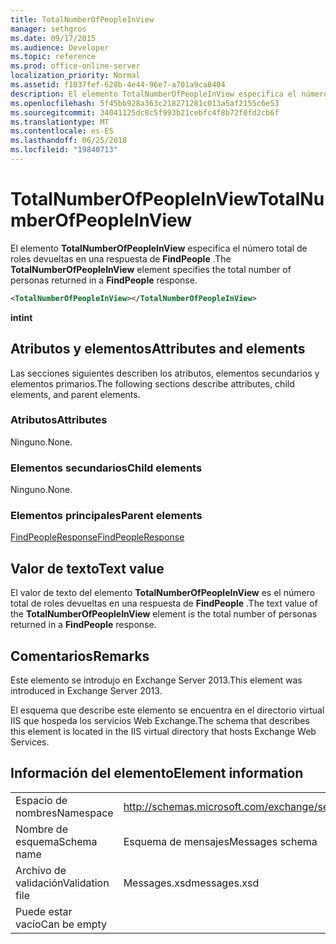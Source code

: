 ```yaml
---
title: TotalNumberOfPeopleInView
manager: sethgros
ms.date: 09/17/2015
ms.audience: Developer
ms.topic: reference
ms.prod: office-online-server
localization_priority: Normal
ms.assetid: f1037fef-628b-4e44-96e7-a701a9ca8404
description: El elemento TotalNumberOfPeopleInView especifica el número total de roles devueltas en una respuesta de FindPeople.
ms.openlocfilehash: 5f45bb928a363c218271281c013a5af2155c6e53
ms.sourcegitcommit: 34041125dc8c5f993b21cebfc4f8b72f0fd2cb6f
ms.translationtype: MT
ms.contentlocale: es-ES
ms.lasthandoff: 06/25/2018
ms.locfileid: "19840713"
---
```

# <a name="totalnumberofpeopleinview"></a><span data-ttu-id="aa2c1-103">TotalNumberOfPeopleInView</span><span class="sxs-lookup"><span data-stu-id="aa2c1-103">TotalNumberOfPeopleInView</span></span>

<span data-ttu-id="aa2c1-104">El elemento **TotalNumberOfPeopleInView** especifica el número total de roles devueltas en una respuesta de **FindPeople** .</span><span class="sxs-lookup"><span data-stu-id="aa2c1-104">The **TotalNumberOfPeopleInView** element specifies the total number of personas returned in a **FindPeople** response.</span></span> 
  
```XML
<TotalNumberOfPeopleInView></TotalNumberOfPeopleInView>
```

 <span data-ttu-id="aa2c1-105">**int**</span><span class="sxs-lookup"><span data-stu-id="aa2c1-105">**int**</span></span>
## <a name="attributes-and-elements"></a><span data-ttu-id="aa2c1-106">Atributos y elementos</span><span class="sxs-lookup"><span data-stu-id="aa2c1-106">Attributes and elements</span></span>

<span data-ttu-id="aa2c1-107">Las secciones siguientes describen los atributos, elementos secundarios y elementos primarios.</span><span class="sxs-lookup"><span data-stu-id="aa2c1-107">The following sections describe attributes, child elements, and parent elements.</span></span>
  
### <a name="attributes"></a><span data-ttu-id="aa2c1-108">Atributos</span><span class="sxs-lookup"><span data-stu-id="aa2c1-108">Attributes</span></span>

<span data-ttu-id="aa2c1-109">Ninguno.</span><span class="sxs-lookup"><span data-stu-id="aa2c1-109">None.</span></span>
  
### <a name="child-elements"></a><span data-ttu-id="aa2c1-110">Elementos secundarios</span><span class="sxs-lookup"><span data-stu-id="aa2c1-110">Child elements</span></span>

<span data-ttu-id="aa2c1-111">Ninguno.</span><span class="sxs-lookup"><span data-stu-id="aa2c1-111">None.</span></span>
  
### <a name="parent-elements"></a><span data-ttu-id="aa2c1-112">Elementos principales</span><span class="sxs-lookup"><span data-stu-id="aa2c1-112">Parent elements</span></span>

[<span data-ttu-id="aa2c1-113">FindPeopleResponse</span><span class="sxs-lookup"><span data-stu-id="aa2c1-113">FindPeopleResponse</span></span>](findpeopleresponse.md)
  
## <a name="text-value"></a><span data-ttu-id="aa2c1-114">Valor de texto</span><span class="sxs-lookup"><span data-stu-id="aa2c1-114">Text value</span></span>

<span data-ttu-id="aa2c1-115">El valor de texto del elemento **TotalNumberOfPeopleInView** es el número total de roles devueltas en una respuesta de **FindPeople** .</span><span class="sxs-lookup"><span data-stu-id="aa2c1-115">The text value of the **TotalNumberOfPeopleInView** element is the total number of personas returned in a **FindPeople** response.</span></span> 
  
## <a name="remarks"></a><span data-ttu-id="aa2c1-116">Comentarios</span><span class="sxs-lookup"><span data-stu-id="aa2c1-116">Remarks</span></span>

<span data-ttu-id="aa2c1-117">Este elemento se introdujo en Exchange Server 2013.</span><span class="sxs-lookup"><span data-stu-id="aa2c1-117">This element was introduced in Exchange Server 2013.</span></span>
  
<span data-ttu-id="aa2c1-118">El esquema que describe este elemento se encuentra en el directorio virtual IIS que hospeda los servicios Web Exchange.</span><span class="sxs-lookup"><span data-stu-id="aa2c1-118">The schema that describes this element is located in the IIS virtual directory that hosts Exchange Web Services.</span></span>
  
## <a name="element-information"></a><span data-ttu-id="aa2c1-119">Información del elemento</span><span class="sxs-lookup"><span data-stu-id="aa2c1-119">Element information</span></span>

|||
|:-----|:-----|
|<span data-ttu-id="aa2c1-120">Espacio de nombres</span><span class="sxs-lookup"><span data-stu-id="aa2c1-120">Namespace</span></span>  <br/> |http://schemas.microsoft.com/exchange/services/2006/messages  <br/> |
|<span data-ttu-id="aa2c1-121">Nombre de esquema</span><span class="sxs-lookup"><span data-stu-id="aa2c1-121">Schema name</span></span>  <br/> |<span data-ttu-id="aa2c1-122">Esquema de mensajes</span><span class="sxs-lookup"><span data-stu-id="aa2c1-122">Messages schema</span></span>  <br/> |
|<span data-ttu-id="aa2c1-123">Archivo de validación</span><span class="sxs-lookup"><span data-stu-id="aa2c1-123">Validation file</span></span>  <br/> |<span data-ttu-id="aa2c1-124">Messages.xsd</span><span class="sxs-lookup"><span data-stu-id="aa2c1-124">messages.xsd</span></span>  <br/> |
|<span data-ttu-id="aa2c1-125">Puede estar vacío</span><span class="sxs-lookup"><span data-stu-id="aa2c1-125">Can be empty</span></span>  <br/> ||
   

